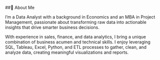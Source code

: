 ##🚀 About Me

I’m a Data Analyst with a background in Economics and an MBA in Project Management, passionate about transforming raw data into actionable insights that drive smarter business decisions.

With experience in sales, finance, and data analytics, I bring a unique combination of business acumen and technical skills. I enjoy leveraging SQL, Tableau, Excel, Python, and ETL processes to gather, clean, and analyze data, creating meaningful visualizations and reports.
